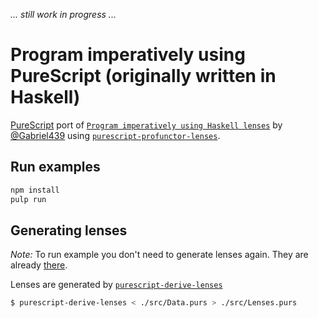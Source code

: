 
_... still work in progress ..._

# Program imperatively using PureScript (originally written in Haskell)

[PureScript](http://www.purescript.org/) port of [`Program imperatively using Haskell lenses`](http://www.haskellforall.com/2013/05/program-imperatively-using-haskell.html) by [@Gabriel439](https://github.com/Gabriel439) using [`purescript-profunctor-lenses`](https://github.com/purescript-contrib/purescript-profunctor-lenses/).

## Run examples


```bash
npm install
pulp run
```

## Generating lenses

_Note:_ To run example you don't need to generate lenses again. They are already [there](./src/Lenses.purs).

Lenses are generated by [`purescript-derive-lenses`](https://github.com/paf31/purescript-derive-lenses)

```bash
$ purescript-derive-lenses < ./src/Data.purs > ./src/Lenses.purs
```
